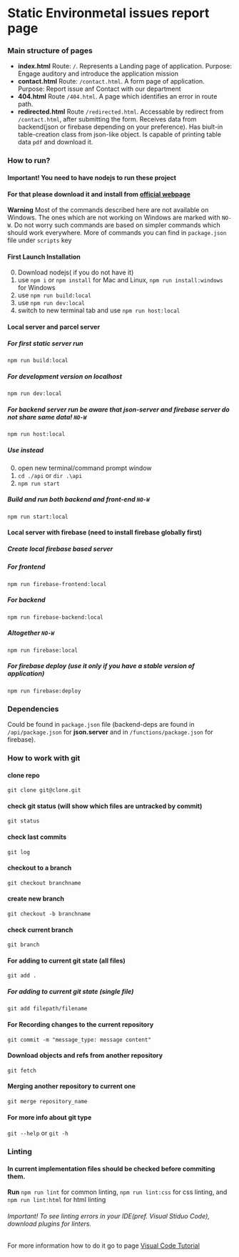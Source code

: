 # Static Environmetal issues report page
### Main structure of pages 

- **index.html** Route: `/`. Represents a Landing page of application. Purpose: Engage auditory and introduce the application mission
- **contact.html** Route: `/contact.html`. A form page of application. Purpose: Report issue anf Contact with our department
- **404.html** Route `/404.html`. A page which identifies an error in route path. 
- **redirected.html** Route `/redirected.html`. Accessable by redirect from `/contact.html`, after submitting the form. Receives data from backend(json or firebase depending on your preference). Has biult-in table-creation class from json-like object. Is capable of printing table data `pdf` and download it. 


### How to run?
#### **Important!** You need to have nodejs to run these project
#### For that please download it and install from [official webpage](https://nodejs.org/en/)
**Warning** Most of the commands described here are not available on Windows. The ones which are not working on Windows are marked with `NO-W`. Do not worry such commands are based on simpler commands which should work everywhere. More of commands you can find in `package.json` file under `scripts` key
#### First Launch Installation
0. Download nodejs( if you do not have it)
1. use `npm i` or `npm install` for Mac and Linux, `npm run install:windows` for Windows
2. use `npm run build:local`
3. use `npm run dev:local`
4. switch to new terminal tab and use `npm run host:local`

#### Local server and parcel server

##### For first static server run 
`npm run build:local`
##### For development version on localhost
`npm run dev:local`
##### For backend server run **be aware that json-server and firebase server do not share same data!** `NO-W`
`npm run host:local`
##### Use instead 
0. open new terminal/command prompt window
1. `cd ./api` or `dir .\api`
2. `npm run start`
##### Build and run both backend and front-end `NO-W`
`npm run start:local`


#### Local server with firebase (need to install firebase globally first)
##### Create local firebase based server
##### For frontend
`npm run firebase-frontend:local`
##### For backend
`npm run firebase-backend:local`
##### Altogether `NO-W`
`npm run firebase:local`

##### For firebase deploy (**use it only if you have a stable version of application**)
`npm run firebase:deploy`


### Dependencies 
Could be found in `package.json` file (backend-deps are found in `/api/package.json` for **json.server** and in `/functions/package.json` for firebase). 

### How to work with git
#### clone repo
`git clone git@clone.git`
#### check git status (will show which files are untracked by commit)
`git status`
#### check last commits
`git log`
#### checkout to a branch
`git checkout branchname`
#### create new branch
`git checkout -b branchname`
#### check current branch
`git branch`
#### For adding to current git state (all files) 
`git add .`
##### For adding to current git state (single file) 
`git add filepath/filename`

#### For Recording changes to the current repository
`git commit -m "message_type: message content"`

#### Download objects and refs from another repository
`git fetch`

#### Merging another repository to current one
`git merge repository_name`

#### For more info about git type
`git --help` or `git -h`


### Linting
#### In current implementation files should be checked before commiting them. 
**Run** `npm run lint` for common linting, `npm run lint:css` for css linting, and `npm run lint:html` for html linting
###### Important! To see linting errors in your IDE(pref. Visual Stiduo Code), download plugins for linters. 
For more information how to do it go to page [Visual Code Tutorial](https://code.visualstudio.com/docs/editor/extension-gallery) 
